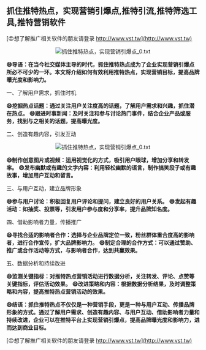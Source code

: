 ## **抓住推特热点，实现营销引爆点,推特引流,推特筛选工具,推特营销软件**

[😍想了解推广相关软件的朋友请登录 http://www.vst.tw](http://www.vst.tw)

 <center><img src="https://vst.tw/MP4/tuiguang/png/1.png" alt="抓住推特热点，实现营销引爆点_0.txt"></center>

**😄导语：在当今社交媒体主导的时代，抓住推特热点成为了企业实现营销引爆点所必不可少的一环。本文将介绍如何有效利用推特热点，实现营销目标，提高品牌曝光度和影响力。**

一、了解用户需求，抓住时机

**😄挖掘热点话题：通过关注用户关注度高的话题，了解用户需求和兴趣，抓住潜在热点。**
**😄跟进时事新闻：及时关注和参与讨论热门事件，结合企业产品或服务，找到与之相关的话题，提高曝光度。**

二、创造有趣内容，引发互动

 <center><img src="https://vst.tw/MP4/tuiguang/png/3.png" alt="抓住推特热点，实现营销引爆点_0.txt"></center>

**😄制作创意图片或视频：运用视觉化的方式，吸引用户眼球，增加分享和转发率。**
**😄发布幽默或有趣的文字内容：利用轻松幽默的语言，制作搞笑段子或有趣故事，增加用户互动和留言。**

三、与用户互动，建立品牌形象

**😄参与用户讨论：积极回复用户评论和提问，建立良好的用户关系。**
**😄发起有趣活动：如抽奖、投票等，引发用户参与度和分享率，提升品牌知名度。**

四、借助影响者力量，传播推广

**😄寻找合适的影响者合作：选择与企业品牌定位一致，粉丝群体重合度高的影响者，进行合作宣传，扩大品牌影响力。**
**😄制定合理的合作方式：可以通过赞助、推广或合作活动等方式，与影响者合作，达到共赢效果。**

五、数据分析和持续改进

**😄监测关键指标：对推特热点营销活动进行数据分析，关注转发、评论、点赞等关键指标，评估活动效果。**
**😄改进策略和内容：根据数据分析结果，及时调整策略和内容，提高推特热点营销活动的效果。**

**😄结语：抓住推特热点不仅仅是一种营销手段，更是一种与用户互动、传播品牌形象的方式。通过了解用户需求、创造有趣内容、与用户互动、借助影响者力量和持续改进，企业可以在推特平台上实现营销引爆点，提高品牌曝光度和影响力，进而达到商业目标。**

[😍想了解推广相关软件的朋友请登录 http://www.vst.tw](http://www.vst.tw)



